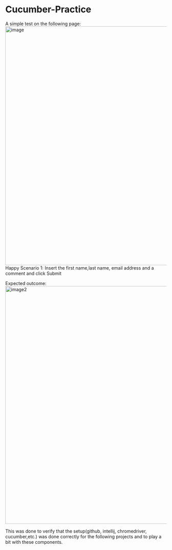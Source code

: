 # Cucumber-Practice
A simple test on the following page:
<img width="744" alt="image" src="https://github.com/user-attachments/assets/6629165f-daf6-4e57-a1e0-fccc43f9b420">
 Happy Scenario 1: Insert the first name,last name, email address and a comment and click Submit

Expected outcome:
<img width="741" alt="image2" src="https://github.com/user-attachments/assets/c3c74604-80d9-4297-89f3-c9f3d3bdbfc4">

This was done to verify that the setup(github, intellij, chromedriver, cucumber,etc.) was done correctly for the following projects and to play a bit with these components.